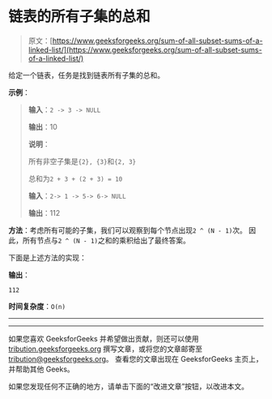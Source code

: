 # 链表的所有子集的总和

> 原文：[https://www.geeksforgeeks.org/sum-of-all-subset-sums-of-a-linked-list/](https://www.geeksforgeeks.org/sum-of-all-subset-sums-of-a-linked-list/)

给定一个链表，任务是找到链表所有子集的总和。

**示例**：

> **输入**：`2 -> 3 -> NULL`
>
> **输出**：10
>
> **说明**：
>
> 所有非空子集是`{2}, {3}`和`{2, 3}`
>
> 总和为`2 + 3 + (2 + 3) = 10`
> 
> **输入**：`2-> 1 -> 5-> 6-> NULL`
>
> **输出**：112

**方法**：考虑所有可能的子集，我们可以观察到每个节点出现`2 ^ (N - 1)`次。 因此，所有节点与`2 ^ (N - 1)`之和的乘积给出了最终答案。

下面是上述方法的实现：

**输出**：

```
112

```

**时间复杂度**：`O(n)`



* * *

* * *

如果您喜欢 GeeksforGeeks 并希望做出贡献，则还可以使用 [tribution.geeksforgeeks.org](https://contribute.geeksforgeeks.org/) 撰写文章，或将您的文章邮寄至 tribution@geeksforgeeks.org。 查看您的文章出现在 GeeksforGeeks 主页上，并帮助其他 Geeks。

如果您发现任何不正确的地方，请单击下面的“改进文章”按钮，以改进本文。